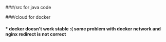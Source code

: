 ###/src for java code

###/cloud for docker

#### * docker doesn't work stable :( some problem with docker network and nginx redirect is not correct
